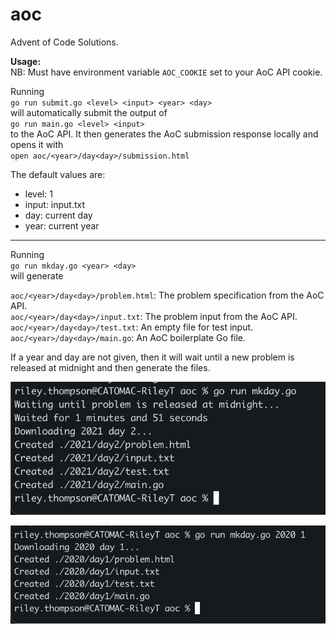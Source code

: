 # aoc
Advent of Code Solutions.

**Usage:**\
NB: Must have environment variable `AOC_COOKIE` set to your AoC API cookie.

Running\
`go run submit.go <level> <input> <year> <day>`\
will automatically submit the output of\
`go run main.go <level> <input>`\
to the AoC API. It then generates the AoC submission response locally and opens it with\
`open aoc/<year>/day<day>/submission.html`

The default values are:
- level: 1
- input: input.txt
- day:   current day
- year:  current year

---

Running\
`go run mkday.go <year> <day>`\
will generate

`aoc/<year>/day<day>/problem.html`: The problem specification from the AoC API.\
`aoc/<year>/day<day>/input.txt`: The problem input from the AoC API.\
`aoc/<year>/day<day>/test.txt`: An empty file for test input.\
`aoc/<year>/day<day>/main.go`: An AoC boilerplate Go file.

If a year and day are not given, then it will wait until a new problem is released at midnight and then generate the files.

![midnight](imgs/midnight.png)

![output](imgs/output.png)
